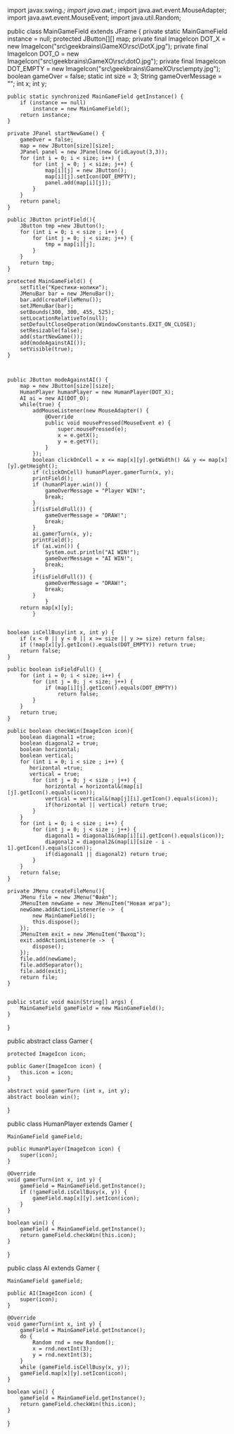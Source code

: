 import javax.swing.*;
import java.awt.*;
import java.awt.event.MouseAdapter;
import java.awt.event.MouseEvent;
import java.util.Random;

public class MainGameField extends JFrame {
    private static MainGameField instance = null;
    protected JButton[][] map;
    private final ImageIcon DOT_X  = new ImageIcon("src\\geekbrains\\GameXO\\rsc\\DotX.jpg");
    private final ImageIcon DOT_O = new ImageIcon("src\\geekbrains\\GameXO\\rsc\\dotO.jpg");
    private final ImageIcon DOT_EMPTY = new ImageIcon("src\\geekbrains\\GameXO\\rsc\\empty.jpg");
    boolean gameOver = false;
    static int size = 3;
    String gameOverMessage = "";
    int x;
    int y;


    public static synchronized MainGameField getInstance() {
        if (instance == null)
            instance = new MainGameField();
        return instance;
    }

    private JPanel startNewGame() {
        gameOver = false;
        map = new JButton[size][size];
        JPanel panel = new JPanel(new GridLayout(3,3));
        for (int i = 0; i < size; i++) {
            for (int j = 0; j < size; j++) {
                map[i][j] = new JButton();
                map[i][j].setIcon(DOT_EMPTY);
                panel.add(map[i][j]);
            }
        }
        return panel;
    }

    public JButton printField(){
        JButton tmp =new JButton();
        for (int i = 0; i < size ; i++) {
            for (int j = 0; j < size; j++) {
                tmp = map[i][j];
            }
        }
        return tmp;
    }

    protected MainGameField() {
        setTitle("Крестики-нолики");
        JMenuBar bar = new JMenuBar();
        bar.add(createFileMenu());
        setJMenuBar(bar);
        setBounds(300, 300, 455, 525);
        setLocationRelativeTo(null);
        setDefaultCloseOperation(WindowConstants.EXIT_ON_CLOSE);
        setResizable(false);
        add(startNewGame());
        add(modeAgainstAI());
        setVisible(true);
    }



    public JButton modeAgainstAI() {
        map = new JButton[size][size];
        HumanPlayer humanPlayer = new HumanPlayer(DOT_X);
        AI ai = new AI(DOT_O);
        while(true) {
            addMouseListener(new MouseAdapter() {
                @Override
                public void mousePressed(MouseEvent e) {
                    super.mousePressed(e);
                    x = e.getX();
                    y = e.getY();
                }
            });
            boolean clickOnCell = x <= map[x][y].getWidth() && y <= map[x][y].getHeight();
            if (clickOnCell) humanPlayer.gamerTurn(x, y);
            printField();
            if (humanPlayer.win()) {
                gameOverMessage = "Player WIN!";
                break;
            }
            if(isFieldFull()) {
                gameOverMessage = "DRAW!";
                break;
            }
            ai.gamerTurn(x, y);
            printField();
            if (ai.win()) {
                System.out.println("AI WIN!");
                gameOverMessage = "AI WIN!";
                break;
            }
            if(isFieldFull()) {
                gameOverMessage = "DRAW!";
                break;
            }
                }
        return map[x][y];
            }


    boolean isCellBusy(int x, int y) {
        if (x < 0 || y < 0 || x >= size || y >= size) return false;
        if (!map[x][y].getIcon().equals(DOT_EMPTY)) return true;
        return false;
    }

    public boolean isFieldFull() {
        for (int i = 0; i < size; i++) {
            for (int j = 0; j < size; j++) {
                if (map[i][j].getIcon().equals(DOT_EMPTY))
                    return false;
            }
        }
        return true;
    }

    public boolean checkWin(ImageIcon icon){
        boolean diagonal1 =true;
        boolean diagonal2 = true;
        boolean horizontal;
        boolean vertical;
        for (int i = 0; i < size ; i++) {
           horizontal =true;
           vertical = true;
            for (int j = 0; j < size ; j++) {
                horizontal = horizontal&(map[i][j].getIcon().equals(icon));
                vertical = vertical&(map[j][i].getIcon().equals(icon));
                if(horizontal || vertical) return true;
            }
        }
        for (int i = 0; i < size ; i++) {
            for (int j = 0; j < size ; j++) {
                diagonal1 = diagonal1&(map[i][i].getIcon().equals(icon));
                diagonal2 = diagonal2&(map[i][size - i - 1].getIcon().equals(icon));
                if(diagonal1 || diagonal2) return true;
            }
        }
        return false;
    }

    private JMenu createFileMenu(){ 
        JMenu file = new JMenu("Файл");
        JMenuItem newGame = new JMenuItem("Новая игра");
        newGame.addActionListener(e ->  {
            new MainGameField();
            this.dispose();
        });
        JMenuItem exit = new JMenuItem("Выход");
        exit.addActionListener(e ->  {
            dispose();
        });
        file.add(newGame);
        file.addSeparator();
        file.add(exit);
        return file;
    }


    public static void main(String[] args) {
        MainGameField gameField = new MainGameField();
    }
}


public abstract class Gamer {

    protected ImageIcon icon;

    public Gamer(ImageIcon icon) {
        this.icon = icon;
    }

    abstract void gamerTurn (int x, int y);
    abstract boolean win();
}


public class HumanPlayer extends Gamer {

    MainGameField gameField;

    public HumanPlayer(ImageIcon icon) {
        super(icon);
    }

    @Override
    void gamerTurn(int x, int y) {
        gameField = MainGameField.getInstance();
        if (!gameField.isCellBusy(x, y)) {
            gameField.map[x][y].setIcon(icon);
        }
    }

    boolean win() {
        gameField = MainGameField.getInstance();
        return gameField.checkWin(this.icon);
    }
}


public class AI extends Gamer {

    MainGameField gameField;

    public AI(ImageIcon icon) {
        super(icon);
    }

    @Override
    void gamerTurn(int x, int y) {
        gameField = MainGameField.getInstance();
        do {
            Random rnd = new Random();
            x = rnd.nextInt(3);
            y = rnd.nextInt(3);
        }
        while (gameField.isCellBusy(x, y));
        gameField.map[x][y].setIcon(icon);
    }

    boolean win() {
        gameField = MainGameField.getInstance();
        return gameField.checkWin(this.icon);
    }
}


